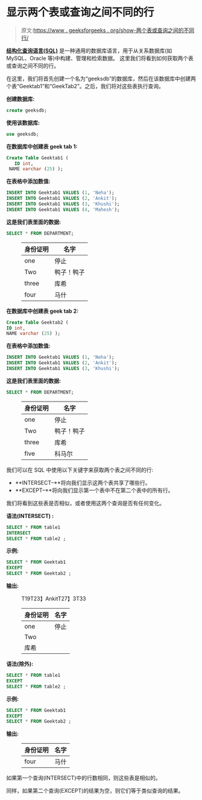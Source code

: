 # 显示两个表或查询之间不同的行

> 原文:[https://www . geeksforgeeks . org/show-两个表或查询之间的不同行/](https://www.geeksforgeeks.org/show-the-rows-that-are-different-between-two-tables-or-queries/)

[**结构化查询语言(SQL)**](https://www.geeksforgeeks.org/structured-query-language/) 是一种通用的数据库语言，用于从关系数据库(如 MySQL、Oracle 等)中构建、管理和检索数据。
这里我们将看到如何获取两个表或查询之间不同的行。

在这里，我们将首先创建一个名为“geeksdb”的数据库，然后在该数据库中创建两个表“Geektab1”和“GeekTab2”。之后，我们将对这些表执行查询。

**创建数据库:**

```sql
create geeksdb;
```

**使用该数据库:**

```sql
use geeksdb;
```

**在数据库中创建表 geek tab 1:**

```sql
Create Table Geektab1 (
   ID int,
 NAME varchar (25) );
```

**在表格中添加数值:**

```sql
INSERT INTO Geektab1 VALUES (1, 'Neha');
INSERT INTO Geektab1 VALUES (2, 'Ankit');
INSERT INTO Geektab1 VALUES (3, 'Khushi');
INSERT INTO Geektab1 VALUES (4, 'Mahesh');
```

**这是我们表里面的数据:**

```sql
SELECT * FROM DEPARTMENT;
```

<figure class="table">

| 身份证明 | 名字 |
| --- | --- |
| one | 停止 |
| Two | 鸭子！鸭子 |
| three | 库希 |
| four | 马什 |

</figure>

**在数据库中创建表 geek tab 2:**

```sql
Create Table Geektab2 (
ID int,
NAME varchar (25) );
```

**在表格中添加数值:**

```sql
INSERT INTO Geektab1 VALUES (1, 'Neha');
INSERT INTO Geektab1 VALUES (2, 'Ankit');
INSERT INTO Geektab1 VALUES (3, 'Khushi');
```

**这是我们表里面的数据:**

```sql
SELECT * FROM DEPARTMENT;
```

<figure class="table">

| 身份证明 | 名字 |
| --- | --- |
| one | 停止 |
| Two | 鸭子！鸭子 |
| three | 库希 |
| five | 科马尔 |

</figure>

我们可以在 SQL 中使用以下关键字来获取两个表之间不同的行:

*   **INTERSECT–**将向我们显示这两个表共享了哪些行。
*   **EXCEPT–**将向我们显示第一个表中不在第二个表中的所有行。

我们将看到这些表是否相似，或者使用这两个查询是否有任何变化。

**语法(INTERSECT) :**

```sql
SELECT * FROM table1
INTERSECT
SELECT * FROM table2 ;
```

**示例:**

```sql
SELECT * FROM Geektab1
EXCEPT
SELECT * FROM Geektab2 ;
```

**输出:**

<figure class="table">T19T23】AnkitT27】3T33

| 身份证明 | 名字 |
| --- | --- |
| one | 停止 |
| Two |
| 库希 |

</figure>

**语法(除外):**

```sql
SELECT * FROM table1
EXCEPT
SELECT * FROM table2 ;
```

**示例:**

```sql
SELECT * FROM Geektab1
EXCEPT
SELECT * FROM Geektab2 ;
```

**输出:**

<figure class="table">

| 身份证明 | 名字 |
| --- | --- |
| four | 马什 |

</figure>

如果第一个查询(INTERSECT)中的行数相同，则这些表是相似的。

同样，如果第二个查询(EXCEPT)的结果为空，则它们等于类似查询的结果。